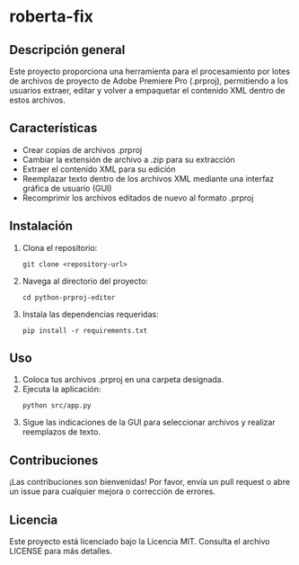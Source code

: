# roberta-fix

## Descripción general
Este proyecto proporciona una herramienta para el procesamiento por lotes de archivos de proyecto de Adobe Premiere Pro (.prproj), permitiendo a los usuarios extraer, editar y volver a empaquetar el contenido XML dentro de estos archivos.

## Características
- Crear copias de archivos .prproj
- Cambiar la extensión de archivo a .zip para su extracción
- Extraer el contenido XML para su edición
- Reemplazar texto dentro de los archivos XML mediante una interfaz gráfica de usuario (GUI)
- Recomprimir los archivos editados de nuevo al formato .prproj

## Instalación
1. Clona el repositorio:
   ```
   git clone <repository-url>
   ```
2. Navega al directorio del proyecto:
   ```
   cd python-prproj-editor
   ```
3. Instala las dependencias requeridas:
   ```
   pip install -r requirements.txt
   ```

## Uso
1. Coloca tus archivos .prproj en una carpeta designada.
2. Ejecuta la aplicación:
   ```
   python src/app.py
   ```
3. Sigue las indicaciones de la GUI para seleccionar archivos y realizar reemplazos de texto.

## Contribuciones
¡Las contribuciones son bienvenidas! Por favor, envía un pull request o abre un issue para cualquier mejora o corrección de errores.

## Licencia
Este proyecto está licenciado bajo la Licencia MIT. Consulta el archivo LICENSE para más detalles.